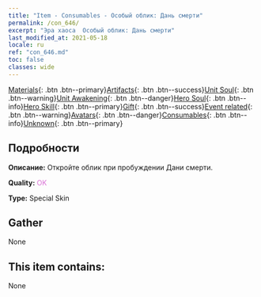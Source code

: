 ```yaml
---
title: "Item - Consumables - Особый облик: Дань смерти"
permalink: /con_646/
excerpt: "Эра хаоса  Особый облик: Дань смерти"
last_modified_at: 2021-05-18
locale: ru
ref: "con_646.md"
toc: false
classes: wide
---
```

 [Materials](/ItemsRU/){: .btn .btn--primary}[Artifacts](/ItemsRU/Artifacts/){: .btn .btn--success}[Unit Soul](/ItemsRU/UnitSoul/){: .btn .btn--warning}[Unit Awakening](/ItemsRU/UnitAwakening/){: .btn .btn--danger}[Hero Soul](/ItemsRU/HeroSoul/){: .btn .btn--info}[Hero Skill](/ItemsRU/HeroSkill/){: .btn .btn--primary}[Gift](/ItemsRU/Gift/){: .btn .btn--success}[Event related](/ItemsRU/Events/){: .btn .btn--warning}[Avatars](/ItemsRU/Avatars/){: .btn .btn--danger}[Consumables](/ItemsRU/Consumables/){: .btn .btn--info}[Unknown](/ItemsRU/Unknown/){: .btn .btn--primary}

## Подробности
 **Описание:** Откройте облик при пробуждении Дани смерти.

 **Quality:** <span style="color: #DA70D6">OK</span>

 **Type:** Special Skin

## Gather

  None

## This item contains:

  None

